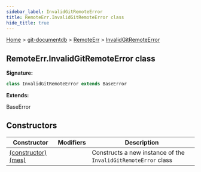 ```yaml
---
sidebar_label: InvalidGitRemoteError
title: RemoteErr.InvalidGitRemoteError class
hide_title: true
---
```


[Home](./index.md) &gt; [git-documentdb](./git-documentdb.md) &gt; [RemoteErr](./git-documentdb.remoteerr.md) &gt; [InvalidGitRemoteError](./git-documentdb.remoteerr.invalidgitremoteerror.md)

## RemoteErr.InvalidGitRemoteError class

<b>Signature:</b>

```typescript
class InvalidGitRemoteError extends BaseError 
```
<b>Extends:</b>

BaseError

## Constructors

|  Constructor | Modifiers | Description |
|  --- | --- | --- |
|  [(constructor)(mes)](./git-documentdb.remoteerr.invalidgitremoteerror._constructor_.md) |  | Constructs a new instance of the <code>InvalidGitRemoteError</code> class |

